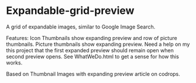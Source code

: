 # Expandable-grid-preview
A grid of expandable images, similar to Google Image Search.

Features:
Icon Thumbnails show expanding preview and row of picture thumbnails.
Picture thumbnails show expanding preview.
Need a help on my this project that the first expanded preview should remain open when second preview opens.
See WhatWeDo.html to get a sense for how this works.

Based on Thumbnail Images with expanding preview article on codrops.
